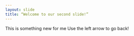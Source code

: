 ```yaml
---
layout: slide
title: “Welcome to our second slide!”
---
```

This is something new for me
Use the left arrow to go back!
